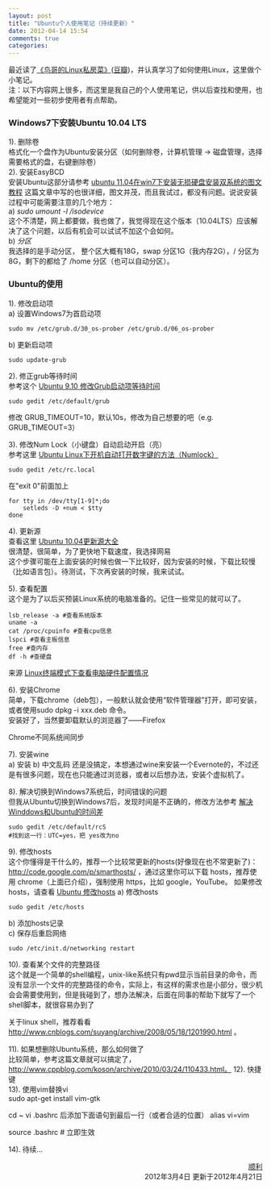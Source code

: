 ```yaml
---
layout: post
title: "Ubuntu个人使用笔记（持续更新）"
date: 2012-04-14 15:54
comments: true
categories: 
---
```


最近读了[《鸟哥的Linux私房菜》](http://vbird.dic.ksu.edu.tw/)([豆瓣](http://book.douban.com/subject/2208530/))，并认真学习了如何使用Linux，这里做个小笔记。		
注：以下内容网上很多，而这里是我自己的个人使用笔记，供以后查找和使用，也希望能对一些初步使用者有点帮助。

### Windows7下安装Ubuntu 10.04 LTS 
1).	删除卷		
格式化一个盘作为Ubuntu安装分区（如何删除卷，计算机管理 -> 磁盘管理，选择需要格式的盘，右键删除卷）		
2).	安装EasyBCD			
安装Ubuntu这部分请参考 [ubuntu 11.04在win7下安装无损硬盘安装双系统的图文教程](http://zxdker.com/post/ubuntu-11-04-win7-yingpan-anzhuang-shuangxitong-tuwen-jiaocheng.htm)
这篇文章中写的也很详细，图文并茂，而且我试过，都没有问题。说说安装过程中可能需要注意的几个地方：		
a)	*sudo umount -l /isodevice*			
这个不清楚，网上都要做，我也做了，我觉得现在这个版本（10.04LTS）应该解决了这个问题，以后有机会可以试试不加这个会如何。		
b)	*分区*			
我选择的是手动分区， 整个区大概有18G，swap 分区1G（我内存2G），/ 分区为 8G，剩下的都给了 /home 分区（也可以自动分区）。		

### Ubuntu的使用
1).	修改启动项		
a)	设置Windows7为首启动项	
```
sudo mv /etc/grub.d/30_os-prober /etc/grub.d/06_os-prober
```
b)	更新启动项
```
sudo update-grub
```
2).	修正grub等待时间		
参考这个 [Ubuntu 9.10 修改Grub启动项等待时间](http://lookluk.blogbus.com/logs/56313760.html)
```
sudo gedit /etc/default/grub
```
修改 GRUB_TIMEOUT=10，默认10s，修改为自己想要的吧（e.g. GRUB_TIMEOUT=3）		
			
3).	修改Num Lock（小键盘）自动启动开启（亮）	
参考这里 [Ubuntu Linux下开机自动打开数字键的方法（Numlock）](http://www.yucoat.com/linux/ubuntu_enable_numlock_in_boot.html)
```
sudo gedit /etc/rc.local
```
在"exit 0"前面加上
```
for tty in /dev/tty[1-9]*;do
    setleds -D +num < $tty
done
```
4).	更新源		
查看这里 [Ubuntu 10.04更新源大全](http://forum.ubuntu.org.cn/viewtopic.php?t=268843) 		
很清楚，很简单，为了更快地下载速度，我选择网易		
这个步骤可能在上面安装的时候也做一下比较好，因为安装的时候，下载比较慢（比如语言包）。待测试，下次再安装的时候，我来试试。
		
5).	查看配置				
这个是为了以后买预装Linux系统的电脑准备的。记住一些常见的就可以了。
```
lsb_release -a #查看系统版本
uname -a 
cat /proc/cpuinfo #查看cpu信息
lspci #查看主板信息
free #查内存
df -h #查硬盘
```
来源 [Linux终端模式下查看电脑硬件配置情况](http://www.pcdog.com/edu/linux/19/03/y320447.html)
		
6).	安装Chrome		
简单，下载chrome（deb包），一般默认就会使用“软件管理器”打开，即可安装，或者使用sudo dpkg -i xxx.deb 命令。		
安装好了，当然要卸载默认的浏览器了——Firefox

Chrome不同系统间同步


7).	安装wine		
a)	安装
b)	中文乱码
还是没搞定，本想通过wine来安装一个Evernote的，不过还是有很多问题，现在也只能通过浏览器，或者以后想办法，安装个虚拟机了。

8).	解决切换到Windows7系统后，时间错误的问题			
但我从Ubuntu切换到Windows7后，发现时间是不正确的，修改方法参考 [解决Winddows和Ubuntu的时间差](http://quanyu.blog.163.com/blog/static/12374147220109244824774/)
```
sudo gedit /etc/default/rcS
#找到这一行：UTC=yes，把 yes改为no
```
9).	修改hosts		
这个你懂得是干什么的，推荐一个比较常更新的hosts(好像现在也不常更新了)：<http://code.google.com/p/smarthosts/> ，通过这里你可以下载 hosts，推荐使用 chrome（上面已介绍），强制使用 https，比如 google，YouTube。
如果修改hosts，请查看 [Ubuntu 修改hosts](http://l.14551.org/2009/12/2166)
a)	修改hosts
```
sudo gedit /etc/hosts
```
b)	添加hosts记录		
c)	保存后重启网络		
```
sudo /etc/init.d/networking restart
```

10).	查看某个文件的完整路径		
这个就是一个简单的shell编程，unix-like系统只有pwd显示当前目录的命令，而没有显示一个文件的完整路径的命令，实际上，有这样的需求也是小部分，很少机会会需要使用到，但是我碰到了，想办法解决，后面在同事的帮助下就写了一个shell脚本，就很容易办到了

关于linux shell，推荐看看 http://www.cnblogs.com/suyang/archive/2008/05/18/1201990.html 。

11).	 如果想删除Ubuntu系统，那么如何做了		
比较简单，参考这篇文章就可以搞定了，http://www.cppblog.com/koson/archive/2010/03/24/110433.html。
12).	 快捷键		
13).	 使用vim替换vi		
sudo apt-get install vim-gtk

cd ~
vi .bashrc
后添加下面语句到最后一行（或者合适的位置）
alias vi=vim

source .bashrc # 立即生效

14).	待续…		

<p align="right">
<a href = "http://blogjava.net/lishunli" target="_blank">顺利</a><br>		
2012年3月4日
更新于2012年4月21日
</p>